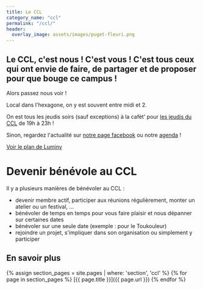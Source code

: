 ```yaml
---
title: Le CCL
category_name: "ccl"
permalink: "/ccl/"
header:
  overlay_image: assets/images/puget-fleuri.png
---
```


## Le CCL, c'est nous ! C'est vous ! C'est tous ceux qui ont envie de faire, de partager et de proposer pour que bouge ce campus !

Alors passez nous voir !

Local dans l'hexagone, on y est souvent entre midi et 2.

On est tous les jeudis soirs (sauf exceptions) à la cafèt' pour [les
jeudis du CCL](/activites/jeudis/) de 19h à 23h !

Sinon, regardez l'actualité sur [notre page facebook](https://facebook.com/CCLuminy/) ou notre [agenda](/agenda/) !

[Voir le plan de Luminy](/assets/images/plan-luminy-ccl.png)

# Devenir bénévole au CCL

Il y a plusieurs manières de bénévoler au CCL :
- devenir membre actif, participer aux réunions régulièrement, monter un atelier ou un festival, ...
- bénévoler de temps en temps pour vous faire plaisir et nous dépanner sur certaines dates
- bénévoler sur une seule date (exemple : pour le Toukouleur)
- rejoindre un projet, s'impliquer dans son organisation ou simplement y participer

## En savoir plus
{% assign section_pages = site.pages | where: 'section', 'ccl' %}
{% for page in section_pages %}
  [{{ page.title }}]({{ page.url }})
{% endfor %}

